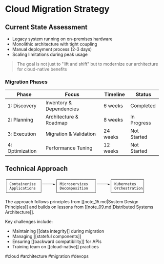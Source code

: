 # Cloud Migration Strategy

## Current State Assessment
- Legacy system running on on-premises hardware
- Monolithic architecture with tight coupling
- Manual deployment process (2-3 days)
- Scaling limitations during peak usage

> The goal is not just to "lift and shift" but to modernize our architecture for cloud-native benefits

### Migration Phases
| Phase | Focus | Timeline | Status |
|-------|-------|----------|--------|
| 1: Discovery | Inventory & Dependencies | 6 weeks | Completed |
| 2: Planning | Architecture & Roadmap | 8 weeks | In Progress |
| 3: Execution | Migration & Validation | 24 weeks | Not Started |
| 4: Optimization | Performance Tuning | 12 weeks | Not Started |

## Technical Approach
```
┌───────────────┐      ┌─────────────────┐      ┌──────────────┐
│ Containerize  │─────►│ Microservices   │─────►│ Kubernetes   │
│ Applications  │      │ Decomposition   │      │ Orchestration│
└───────────────┘      └─────────────────┘      └──────────────┘
```

The approach follows principles from [[note_15.md|System Design Principles]] and builds on lessons from [[note_09.md|Distributed Systems Architecture]].

Key challenges include:
- Maintaining [[data integrity]] during migration
- Managing [[stateful components]]
- Ensuring [[backward compatibility]] for APIs
- Training team on [[cloud-native]] practices

#cloud #architecture #migration #devops